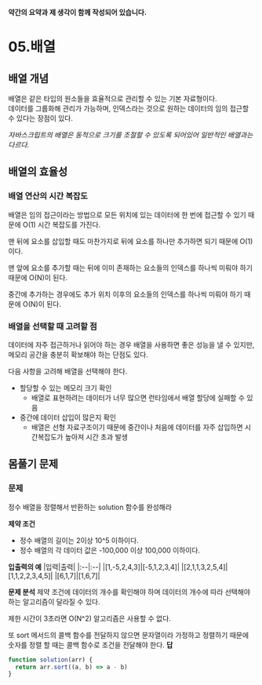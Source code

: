 **약간의 요약과 제 생각이 함께 작성되어 있습니다.**

# 05.배열

## 배열 개념

배열은 같은 타입의 원소들을 효율적으로 관리할 수 있는 기본 자료형이다.  
데이터를 그룹화해 관리가 가능하며, 인덱스라는 것으로 원하는 데이터의 임의 접근할 수 있다는 장점이 있다.

_자바스크립트의 배열은 동적으로 크기를 조절할 수 있도록 되어있어 일반적인 배열과는 다르다._

## 배열의 효율성

### 배열 연산의 시간 복잡도

배열은 임의 접근이라는 방법으로 모든 위치에 있는 데이터에 한 번에 접근할 수 있기 때문에 O(1) 시간 복잡도를 가진다.

맨 뒤에 요소를 삽입할 때도 마찬가지로 뒤에 요소를 하나만 추가하면 되기 때문에 O(1) 이다.

맨 앞에 요소를 추가할 때는 뒤에 이미 존재하는 요소들의 인덱스를 하나씩 미뤄야 하기 때문에 O(N)이 된다.

중간에 추가하는 경우에도 추가 위치 이후의 요소들의 인덱스를 하나씩 미뤄야 하기 때문에 O(N)이 된다.

### 배열을 선택할 때 고려할 점

데이터에 자주 접근하거나 읽어야 하는 경우 배열을 사용하면 좋은 성능을 낼 수 있지만, 메모리 공간을 충분히 확보해야 하는 단점도 있다.

다음 사항을 고려해 배열을 선택해야 한다.

- 할당할 수 있는 메모리 크기 확인
  - 배열로 표현하려는 데이터가 너무 많으면 런타임에서 배열 할당에 실패할 수 있음
- 중간에 데이터 삽입이 많은지 확인
  - 배열은 선형 자료구조이기 때문에 중간이나 처음에 데이터를 자주 삽입하면 시간복잡도가 높아져 시간 초과 발생

## 몸풀기 문제

### 문제

정수 배열을 정렬해서 반환하는 solution 함수를 완성해라

**제약 조건**

- 정수 배열의 길이는 2이상 10^5 이하이다.
- 정수 배열의 각 데이터 값은 -100,000 이상 100,000 이하이다.

**입출력의 예**
|입력|출력|
|:--|:--|
|[1,-5,2,4,3]|[-5,1,2,3,4]|
|[2,1,1,3,2,5,4]|[1,1,2,2,3,4,5]|
|[6,1,7]|[1,6,7]|

**문제 분석**
제약 조건에 데이터의 개수를 확인해야 하며 데이터의 개수에 따라 선택해야 하는 알고리즘이 달라질 수 있다.

제한 시간이 3초라면 O(N^2) 알고리즘은 사용할 수 없다.

또 sort 메서드의 콜백 함수를 전달하지 않으면 문자열이라 가정하고 정렬하기 때문에 숫자를 정렬 할 때는 콜백 함수로 조건을 전달해야 한다.
**답**

```javascript
function solution(arr) {
  return arr.sort((a, b) => a - b)
}
```
